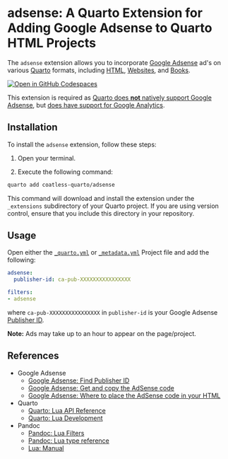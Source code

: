 # adsense: A Quarto Extension for Adding Google Adsense to Quarto HTML Projects

The `adsense` extension allows you to incorporate [Google Adsense](https://adsense.google.com/start/) ad's on various [Quarto](https://quarto.org/) formats, including [HTML](https://quarto.org/docs/output-formats/html-basics.html), [Websites](https://quarto.org/docs/websites/), and [Books](https://quarto.org/docs/books). 

[![Open in GitHub Codespaces](https://github.com/codespaces/badge.svg)](https://codespaces.new/coatless-quarto/adsense)

This extension is required as [Quarto does **not** natively support Google Adsense](https://github.com/quarto-dev/quarto-cli/discussions/2898#discussioncomment-3905621), but [does have support for Google Analytics](https://quarto.org/docs/websites/website-tools.html#google-analytics).

## Installation

To install the `adsense` extension, follow these steps:

1. Open your terminal.

2. Execute the following command:

```bash
quarto add coatless-quarto/adsense
```

This command will download and install the extension under the `_extensions` subdirectory of your Quarto project. If you are using version control, ensure that you include this directory in your repository.

## Usage

Open either the [`_quarto.yml`](https://quarto.org/docs/projects/quarto-projects.html#project-metadata) or [`_metadata.yml`](https://quarto.org/docs/projects/quarto-projects.html#directory-metadata) Project file and add the following:

```yml
adsense:
  publisher-id: ca-pub-XXXXXXXXXXXXXXXX

filters:
- adsense
```

where `ca-pub-XXXXXXXXXXXXXXXX` in `publisher-id` is your Google Adsense [Publisher ID](https://support.google.com/adsense/answer/105516?hl=en).

**Note:** Ads may take up to an hour to appear on the page/project.

## References

- Google Adsense
    - [Google Adsense: Find Publisher ID](https://support.google.com/adsense/answer/105516?hl=en)
    - [Google Adsense: Get and copy the AdSense code](https://support.google.com/adsense/answer/9274019?hl=en)
    - [Google Adsense: Where to place the AdSense code in your HTML](https://support.google.com/adsense/answer/9274516?sjid=14850419192472362507-NC)
- Quarto
    - [Quarto: Lua API Reference](https://quarto.org/docs/extensions/lua-api.html)
    - [Quarto: Lua Development](https://quarto.org/docs/extensions/lua.html)
- Pandoc
    - [Pandoc: Lua Filters](https://pandoc.org/lua-filters.html)
    - [Pandoc: Lua type reference](https://pandoc.org/lua-filters.html#lua-type-reference)
    - [Lua: Manual](https://www.lua.org/manual/5.4/)
